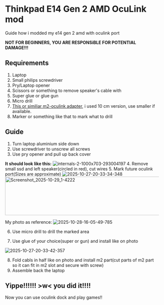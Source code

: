 # Thinkpad E14 Gen 2 AMD OcuLink mod
Guide how i modded my e14 gen 2 amd with oculink port

**NOT FOR BEGINNERS, YOU ARE RESPONSiBLE FOR POTENTIAL DAMAGE!!!**

## Requirements 
1. Laptop
2. Small philips screwdriver
3. Pry/Laptop opener
4. Scissors or something to remove speaker's cable with
5. Super glue or glue gun
6. Micro drill 
7. [This or similiar m2-oculink adapter](https://www.aliexpress.com/item/1005007486714630.html), i used 10 cm version, use smaller if available.
8. Marker or something like that to mark what to drill

## Guide
1. Turn laptop aluminium side down
2. Use screwdriver to unscrew all screws
3. Use pry opener and pull up back cover

**It should look like this:**
![internals-2-1000x703-293004197](https://github.com/user-attachments/assets/6720faca-ad53-4d3c-a990-626c07c64a34)
4. Remove small ssd and left speaker(circled in red), cut wires
5. Mark future oculink port(Sizes are approximate)
![2025-10-27-20-33-34-348](https://github.com/user-attachments/assets/4599e419-a55d-4b58-904a-403f566f3545)
<img width="822" height="126" alt="Screenshot_2025-10-29_1-4222" src="https://github.com/user-attachments/assets/ec117cfb-fea8-4213-b090-401a09d8f3ac" />

My photo as reference:
![2025-10-28-16-05-49-785](https://github.com/user-attachments/assets/bc9e4881-eb63-4082-8221-b073ec23a73d)

6. Use micro drill to drill the marked area

7. Use glue of your choice(super or gun) and install like on photo

![2025-10-27-20-33-42-357](https://github.com/user-attachments/assets/f7a542f4-70aa-4ad7-b6a5-4133543ab092)

8. Fold cabls in half like on photo and install m2 part(cut parts of m2 part so it can fit in m2 slot and secure with screw)
9. Assemble back the laptop
## Yippe!!!!!! >w< you did it!!!!
Now you can use oculink dock and play games!!

